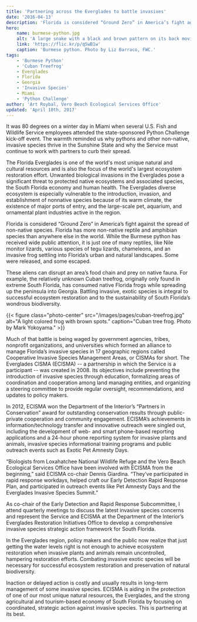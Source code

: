 ```yaml
---
title: 'Partnering across the Everglades to battle invasives'
date: '2016-04-13'
description: 'Florida is considered “Ground Zero” in America’s fight against the spread of non-native species with more non-native reptile and amphibian species than anywhere else in the world.'
hero:
    name: burmese-python.jpg
    alt: 'A large snake with a black and brown pattern on its back moving through the grass.'
    link: 'https://flic.kr/p/qSwB1w'
    caption: 'Burmese python. Photo by Liz Barraco, FWC.'
tags:
    - 'Burmese Python'
    - 'Cuban Treefrog'
    - Everglades
    - Florida
    - Georgia
    - 'Invasive Species'
    - Miami
    - 'Python Challenge'
author: 'Art Roybal, Vero Beach Ecological Services Office'
updated: 'April 10th, 2017'
---
```


It was 80 degrees on a winter day in Miami when several U.S. Fish and Wildlife Service employees attended the state-sponsored Python Challenge kick-off event.  The warmth reminded us why pythons and other non-native, invasive species thrive in the Sunshine State and why the Service must continue to work with partners to curb their spread.

The Florida Everglades is one of the world's most unique natural and cultural resources and is also the focus of the world's largest ecosystem restoration effort.  Unwanted biological invasions in the Everglades pose a significant threat to protected native ecosystems and associated species, the South Florida economy and human health.  The Everglades diverse ecosystem is especially vulnerable to the introduction, invasion, and establishment of nonnative species because of its warm climate, the existence of major ports of entry, and the large-scale pet, aquarium, and ornamental plant industries active in the region.

Florida is considered “Ground Zero” in America’s fight against the spread of non-native species.  Florida has more non-native reptile and amphibian species than anywhere else in the world. While the Burmese python has received wide public attention, it is just one of many reptiles, like Nile monitor lizards, various species of tegu lizards, chameleons, and an invasive frog settling into Florida’s urban and natural landscapes.  Some were released, and some escaped.

These aliens can disrupt an area’s food chain and prey on native fauna.  For example, the relatively unknown Cuban treefrog, originally only found in extreme South Florida, has consumed native Florida frogs while spreading up the peninsula into Georgia.  Battling invasive, exotic species is integral to successful ecosystem restoration and to the sustainability of South Florida’s wondrous biodiversity.

{{< figure class="photo-center" src="/images/pages/cuban-treefrog.jpg" alt="A light colored frog with brown spots." caption="Cuban tree frog. Photo by Mark Yokoyama." >}}

Much of that battle is being waged by government agencies, tribes, nonprofit organizations, and universities which formed an alliance to manage Florida’s invasive species in 17 geographic regions called Cooperative Invasive Species Management Areas, or CISMAs for short.  The Everglades CISMA (ECISMA) -- a partnership in which the Service is a participant -- was created in 2008. Its objectives include preventing the introduction of invasive species through education, formalizing areas of coordination and cooperation among land managing entities, and organizing a steering committee to provide regular oversight, recommendations, and updates to policy makers.

In 2012, ECISMA won the Department of the Interior’s “Partners in Conservation” award for outstanding conservation results through public-private cooperation and community engagement.  ECISMA’s achievements in information/technology transfer and innovative outreach were singled out, including the development of web- and smart phone-based reporting applications and a 24-hour phone reporting system for invasive plants and animals, invasive species informational training programs and public outreach events such as Exotic Pet Amnesty Days.

“Biologists from Loxahatchee National Wildlife Refuge and the Vero Beach Ecological Services Office have been involved with ECISMA from the beginning,” said ECISMA co-chair Dennis Giardina.  “They’ve participated in rapid response workdays, helped craft our Early Detection Rapid Response Plan, and participated in outreach events like Pet Amnesty Days and the Everglades Invasive Species Summit.”

As co-chair of the Early Detection and Rapid Response Subcommittee, I attend quarterly meetings to discuss the latest invasive species concerns and represent the Service and ECISMA at the Department of the Interior’s Everglades Restoration Initiatives Office to develop a comprehensive invasive species strategic action framework for South Florida.

In the Everglades region, policy makers and the public now realize that just getting the water levels right is not enough to achieve ecosystem restoration when invasive plants and animals remain uncontrolled, hampering restoration efforts.  Combating invasive exotic species will be necessary for successful ecosystem restoration and preservation of natural biodiversity.

Inaction or delayed action is costly and usually results in long-term management of some invasive species.  ECISMA is aiding in the protection of one of our most unique natural resources, the Everglades, and the strong agricultural and tourism-based economy of South Florida by focusing on coordinated, strategic action against invasive species.  This is partnering at its best.
